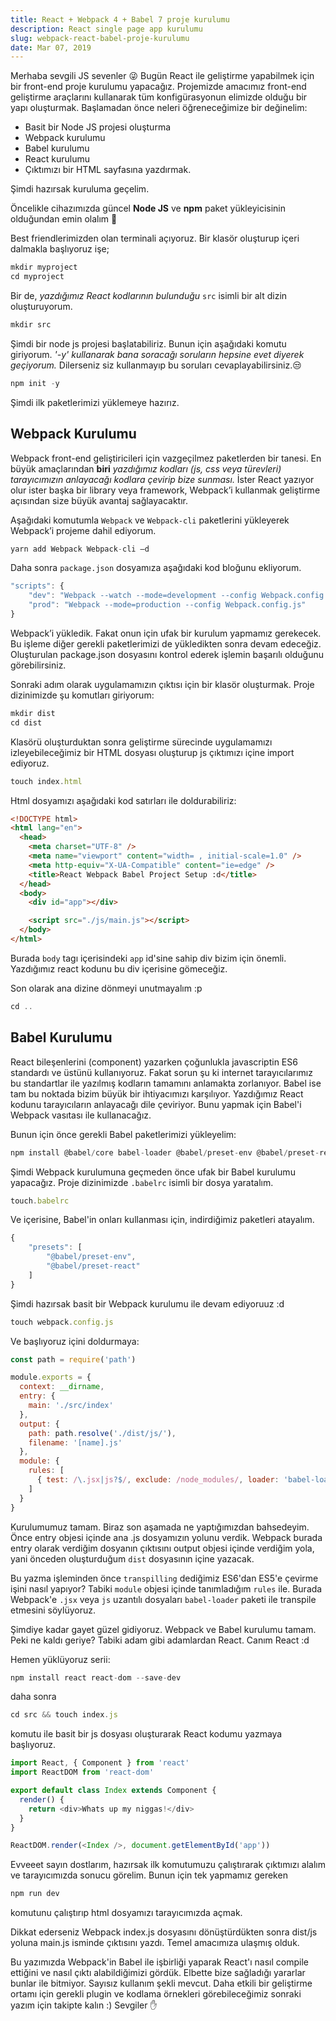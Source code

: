 ```yaml
---
title: React + Webpack 4 + Babel 7 proje kurulumu
description: React single page app kurulumu
slug: webpack-react-babel-proje-kurulumu
date: Mar 07, 2019
---
```


Merhaba sevgili JS sevenler 😜 Bugün React ile geliştirme yapabilmek için bir front-end proje kurulumu yapacağız. Projemizde amacımız front-end geliştirme araçlarını kullanarak tüm konfigürasyonun elimizde olduğu bir yapı oluşturmak. Başlamadan önce neleri öğreneceğimize bir değinelim:

- Basit bir Node JS projesi oluşturma
- Webpack kurulumu
- Babel kurulumu
- React kurulumu
- Çıktımızı bir HTML sayfasına yazdırmak.

Şimdi hazırsak kuruluma geçelim.

Öncelikle cihazımızda güncel **Node JS** ve **npm** paket yükleyicisinin olduğundan emin olalım 🤔

Best friendlerimizden olan terminali açıyoruz. Bir klasör oluşturup içeri dalmakla başlıyoruz işe;

```js
mkdir myproject
cd myproject
```

Bir de, _yazdığımız React kodlarının bulunduğu_ `src` isimli bir alt dizin oluşturuyorum.

```js
mkdir src
```

Şimdi bir node js projesi başlatabiliriz. Bunun için aşağıdaki komutu giriyorum.
_'-y' kullanarak bana soracağı soruların hepsine evet diyerek geçiyorum._
Dilerseniz siz kullanmayıp bu soruları cevaplayabilirsiniz.😒

```js
npm init -y
```

Şimdi ilk paketlerimizi yüklemeye hazırız.

## Webpack Kurulumu

Webpack front-end geliştiricileri için vazgeçilmez paketlerden bir tanesi. En büyük amaçlarından **biri** _yazdığımız kodları (js, css veya türevleri) tarayıcımızın anlayacağı kodlara çevirip bize sunması._
İster React yazıyor olur ister başka bir library veya framework, Webpack’i kullanmak geliştirme açısından size büyük avantaj sağlayacaktır.

Aşağıdaki komutumla `Webpack` ve `Webpack-cli` paketlerini yükleyerek Webpack’i projeme dahil ediyorum.

```js
yarn add Webpack Webpack-cli —d
```

Daha sonra `package.json` dosyamıza aşağıdaki kod bloğunu ekliyorum.

```js
"scripts": {
	"dev": "Webpack --watch --mode=development --config Webpack.config.js",
	"prod": "Webpack --mode=production --config Webpack.config.js"
}
```

Webpack’i yükledik. Fakat onun için ufak bir kurulum yapmamız gerekecek. Bu işleme diğer gerekli paketlerimizi de yükledikten sonra devam edeceğiz.
Oluşturulan package.json dosyasını kontrol ederek işlemin başarılı olduğunu görebilirsiniz.

Sonraki adım olarak uygulamamızın çıktısı için bir klasör oluşturmak.
Proje dizinimizde şu komutları giriyorum:

```js
mkdir dist
cd dist
```

Klasörü oluşturduktan sonra geliştirme sürecinde uygulamamızı izleyebileceğimiz bir HTML dosyası oluşturup js çıktımızı içine import ediyoruz.

```js
touch index.html
```

Html dosyamızı aşağıdaki kod satırları ile doldurabiliriz:

```html
<!DOCTYPE html>
<html lang="en">
  <head>
    <meta charset="UTF-8" />
    <meta name="viewport" content="width= , initial-scale=1.0" />
    <meta http-equiv="X-UA-Compatible" content="ie=edge" />
    <title>React Webpack Babel Project Setup :d</title>
  </head>
  <body>
    <div id="app"></div>

    <script src="./js/main.js"></script>
  </body>
</html>
```

Burada `body` tagı içerisindeki `app` id'sine sahip div bizim için önemli. Yazdığımız react kodunu bu div içerisine gömeceğiz.

Son olarak ana dizine dönmeyi unutmayalım :p

```js
cd ..
```

## Babel Kurulumu

React bileşenlerini (component) yazarken çoğunlukla javascriptin ES6 standardı ve üstünü kullanıyoruz. Fakat sorun şu ki internet tarayıcılarımız bu standartlar ile yazılmış kodların tamamını anlamakta zorlanıyor. Babel ise tam bu noktada bizim büyük bir ihtiyacımızı karşılıyor. Yazdığımız React kodunu tarayıcıların anlayacağı dile çeviriyor. Bunu yapmak için Babel'i Webpack vasıtası ile kullanacağız.

Bunun için önce gerekli Babel paketlerimizi yükleyelim:

```js
npm install @babel/core babel-loader @babel/preset-env @babel/preset-react --save-dev
```

Şimdi Webpack kurulumuna geçmeden önce ufak bir Babel kurulumu yapacağız. Proje dizinimizde `.babelrc` isimli bir dosya yaratalım.

```js
touch.babelrc
```

Ve içerisine, Babel'in onları kullanması için, indirdiğimiz paketleri atayalım.

```js
{
	"presets": [
		"@babel/preset-env",
		"@babel/preset-react"
	]
}
```

Şimdi hazırsak basit bir Webpack kurulumu ile devam ediyoruuz :d

```js
touch webpack.config.js
```

Ve başlıyoruz içini doldurmaya:

```js
const path = require('path')

module.exports = {
  context: __dirname,
  entry: {
    main: './src/index'
  },
  output: {
    path: path.resolve('./dist/js/'),
    filename: '[name].js'
  },
  module: {
    rules: [
      { test: /\.jsx|js?$/, exclude: /node_modules/, loader: 'babel-loader' }
    ]
  }
}
```

Kurulumumuz tamam. Biraz son aşamada ne yaptığımızdan bahsedeyim. Önce entry objesi içinde ana .js dosyamızın yolunu verdik. Webpack burada entry olarak verdiğim dosyanın çıktısını output objesi içinde verdiğim yola, yani önceden oluşturduğum `dist` dosyasının içine yazacak.

Bu yazma işleminden önce `transpilling` dediğimiz ES6'dan ES5'e çevirme işini nasıl yapıyor? Tabiki `module` objesi içinde tanımladığım `rules` ile. Burada Webpack'e `.jsx` veya `js` uzantılı dosyaları `babel-loader` paketi ile transpile etmesini söylüyoruz.

Şimdiye kadar gayet güzel gidiyoruz. Webpack ve Babel kurulumu tamam. Peki ne kaldı geriye? Tabiki adam gibi adamlardan React. Canım React :d

Hemen yüklüyoruz serii:

```js
npm install react react-dom --save-dev
```

daha sonra

```js
cd src && touch index.js
```

komutu ile basit bir js dosyası oluşturarak React kodumu yazmaya başlıyoruz.

```js
import React, { Component } from 'react'
import ReactDOM from 'react-dom'

export default class Index extends Component {
  render() {
    return <div>Whats up my niggas!</div>
  }
}

ReactDOM.render(<Index />, document.getElementById('app'))
```

Evveeet sayın dostlarım, hazırsak ilk komutumuzu çalıştırarak çıktımızı alalım ve tarayıcımızda sonucu görelim. Bunun için tek yapmamız gereken

```js
npm run dev
```

komutunu çalıştırıp html dosyamızı tarayıcımızda açmak.

Dikkat ederseniz Webpack index.js dosyasını dönüştürdükten sonra dist/js yoluna main.js isminde çıktısını yazdı. Temel amacımıza ulaşmış olduk.

Bu yazımızda Webpack'in Babel ile işbirliği yaparak React'ı nasıl compile ettiğini ve nasıl çıktı alabildiğimizi gördük. Elbette bize sağladığı yararlar bunlar ile bitmiyor. Sayısız kullanım şekli mevcut. Daha etkili bir geliştirme ortamı için gerekli plugin ve kodlama örnekleri görebileceğimiz sonraki yazım için takipte kalın :) Sevgiler ✋
